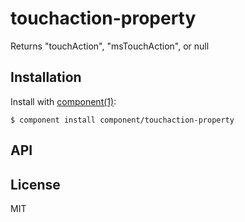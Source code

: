 
# touchaction-property

  Returns &quot;touchAction&quot;, &quot;msTouchAction&quot;, or null

## Installation

  Install with [component(1)](http://component.io):

    $ component install component/touchaction-property

## API



## License

  MIT
